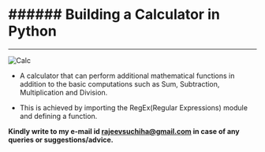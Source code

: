# ###### Building a Calculator in Python
____
![Calc](https://opensource.com/sites/default/files/styles/image-full-size/public/lead-images/calculator_money_currency_financial_tool.jpg?itok=2QMa1y8c "Calc")

- A calculator that can perform additional mathematical functions in addition to the basic computations such as Sum, Subtraction, Multiplication and Division.

- This is achieved by importing the RegEx(Regular Expressions) module and defining a function.

**Kindly write to my e-mail id rajeevsuchiha@gmail.com in case of any queries or suggestions/advice.**
